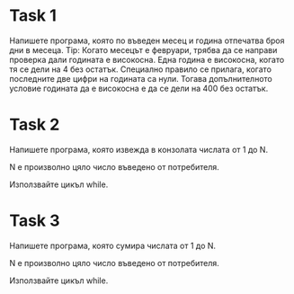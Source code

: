 # Task 1

Напишете програма, която по въведен месец и година отпечатва броя дни в месеца.
Tip: Когато месецът е февруари, трябва да се направи проверка дали годината е високосна. 
Една година е високосна, когато тя се дели на 4 без остатък. Специално правило се прилага, 
когато последните две цифри на годината са нули. Тогава допълнителното условие годината да 
е високосна е да се дели на 400 без остатък.

# Task 2
Напишете програма, която извежда в конзолата числата от 1 до N.

N е произволно цяло число въведено от потребителя.

Използвайте цикъл while.

# Task 3

Напишете програма, която сумира числата от 1 до N.

N е произволно цяло число въведено от потребителя.

Използвайте цикъл while.
